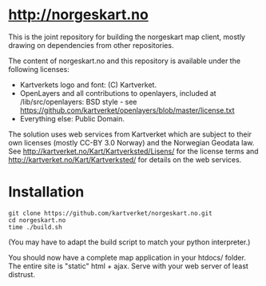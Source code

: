 http://norgeskart.no
=============

This is the joint repository for building the norgeskart map client, mostly drawing on dependencies from other repositories.

The content of norgeskart.no and this repository is available under the following licenses:

* Kartverkets logo and font: (C) Kartverket. 
* OpenLayers and all contributions to openlayers, included at /lib/src/openlayers: BSD style - see https://github.com/kartverket/openlayers/blob/master/license.txt
* Everything else: Public Domain.

The solution uses web services from Kartverket which are subject to their own licenses (mostly CC-BY 3.0 Norway) and the Norwegian Geodata law. See http://kartverket.no/Kart/Kartverksted/Lisens/ for the license terms and http://kartverket.no/Kart/Kartverksted/ for details on the web services.

Installation
============

    git clone https://github.com/kartverket/norgeskart.no.git
    cd norgeskart.no
    time ./build.sh 
    
(You may have to adapt the build script to match your python interpreter.)

You should now have a complete map application in your htdocs/ folder. 
The entire site is "static" html + ajax. 
Serve with your web server of least distrust.
